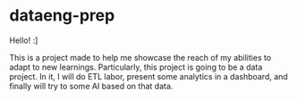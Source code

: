 # dataeng-prep 

Hello! :] 

This is a project made to help me showcase the reach of my abilities to adapt to new learnings. Particularly, this project is going to be a data project. In it, I will do ETL labor, present some analytics in a dashboard, and finally will try to some AI based on that data. 
